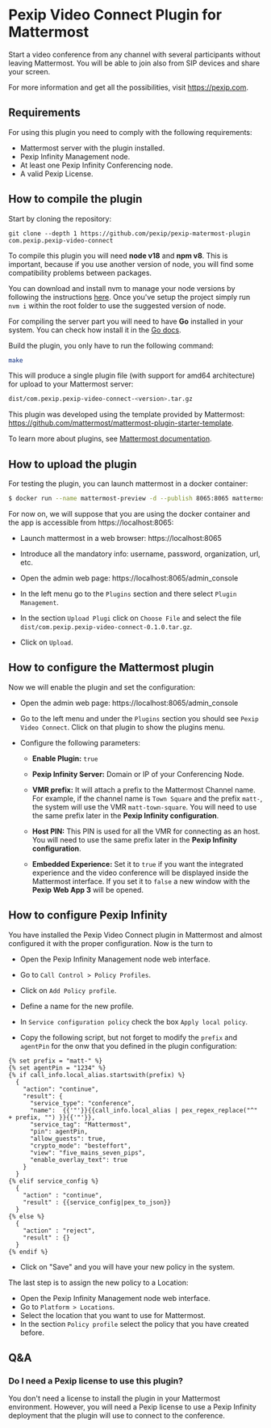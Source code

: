 # Pexip Video Connect Plugin for Mattermost

Start a video conference from any channel with several participants without leaving Mattermost. You will be able to join also from SIP devices and share your screen.

For more information and get all the possibilities, visit https://pexip.com.

## Requirements

For using this plugin you need to comply with the following requirements:

- Mattermost server with the plugin installed.
- Pexip Infinity Management node.
- At least one Pexip Infinity Conferencing node.
- A valid Pexip License.

## How to compile the plugin

Start by cloning the repository:

```
git clone --depth 1 https://github.com/pexip/pexip-matermost-plugin com.pexip.pexip-video-connect
```

To compile this plugin you will need **node v18** and **npm v8**. This is important, because if you use another version of node, you will find some compatibility problems between packages.

You can download and install nvm to manage your node versions by following the instructions [here](https://github.com/nvm-sh/nvm). Once you've setup the project simply run `nvm i` within the root folder to use the suggested version of node.

For compiling the server part you will need to have **Go** installed in your system. You can check how install it in the [Go docs](https://go.dev/doc/install).

Build the plugin, you only have to run the following command:

```bash
make
```

This will produce a single plugin file (with support for amd64 architecture) for upload to your Mattermost server:

```bash
dist/com.pexip.pexip-video-connect-<version>.tar.gz
```

This plugin was developed using the template provided by Mattermost: https://github.com/mattermost/mattermost-plugin-starter-template.

To learn more about plugins, see [Mattermost documentation](https://developers.mattermost.com/extend/plugins/).


## How to upload the plugin

For testing the plugin, you can launch mattermost in a docker container:

```bash
$ docker run --name mattermost-preview -d --publish 8065:8065 mattermost/mattermost-preview
```

For now on, we will suppose that you are using the docker container and the app is accessible from https://localhost:8065:

- Launch mattermost in a web browser: https://localhost:8065

- Introduce all the mandatory info: username, password, organization, url, etc.

- Open the admin web page: https://localhost:8065/admin_console

- In the left menu go to the `Plugins` section and there select `Plugin Management`.

- In the section `Upload Plugi` click on `Choose File` and select the file `dist/com.pexip.pexip-video-connect-0.1.0.tar.gz`.

- Click on `Upload`.


## How to configure the Mattermost plugin

Now we will enable the plugin and set the configuration:

- Open the admin web page: https://localhost:8065/admin_console

- Go to the left menu and under the `Plugins` section you should see `Pexip Video Connect`. Click on that plugin to show the plugins menu.

- Configure the following parameters:

  - **Enable Plugin:** `true`

  - **Pexip Infinity Server:** Domain or IP of your Conferencing Node.

  - **VMR prefix:** It will attach a prefix to the Mattermost Channel name. For example, if the channel name is `Town Square` and the prefix `matt-`, the system will use the VMR `matt-town-square`. You will need to use the same prefix later in the **Pexip Infinity configuration**.

  - **Host PIN:** This PIN is used for all the VMR for connecting as an host. You will need to use the same prefix later in the **Pexip Infinity configuration**.

  - **Embedded Experience:** Set it to `true` if you want the integrated experience and the video conference will be displayed inside the Mattermost interface. If you set it to `false` a new window with the **Pexip Web App 3** will be opened.


## How to configure Pexip Infinity

You have installed the Pexip Video Connect plugin in Mattermost and almost configured it with the proper configuration. Now is the turn to 

- Open the Pexip Infinity Management node web interface. 

- Go to `Call Control > Policy Profiles`.

- Click on `Add Policy profile`.

- Define a name for the new profile.

- In `Service configuration policy` check the box `Apply local policy`.

- Copy the following script, but not forget to modify the `prefix` and `agentPin` for the onw that you defined in the plugin configuration:

```
{% set prefix = "matt-" %}
{% set agentPin = "1234" %}
{% if call_info.local_alias.startswith(prefix) %}
  {
    "action": "continue",
    "result": {
      "service_type": "conference",
      "name":  {{'"'}}{{call_info.local_alias | pex_regex_replace("^" + prefix, "") }}{{'"'}},
      "service_tag": "Mattermost",
      "pin": agentPin,
      "allow_guests": true,
      "crypto_mode": "besteffort",
      "view": "five_mains_seven_pips",
      "enable_overlay_text": true
    }
  }
{% elif service_config %}
  {
    "action" : "continue",
    "result" : {{service_config|pex_to_json}}
  }
{% else %}
  {
    "action" : "reject",
    "result" : {}
  }
{% endif %}
```
- Click on "Save" and you will have your new policy in the system.

The last step is to assign the new policy to a Location:

- Open the Pexip Infinity Management node web interface.
- Go to `Platform > Locations`.
- Select the location that you want to use for Mattermost.
- In the section `Policy profile` select the policy that you have created before.

## Q&A

### Do I need a Pexip license to use this plugin?

You don't need a license to install the plugin in your Mattermost environment. However, you will need a Pexip license to use a Pexip Infinity deployment that the plugin will use to connect to the conference.

